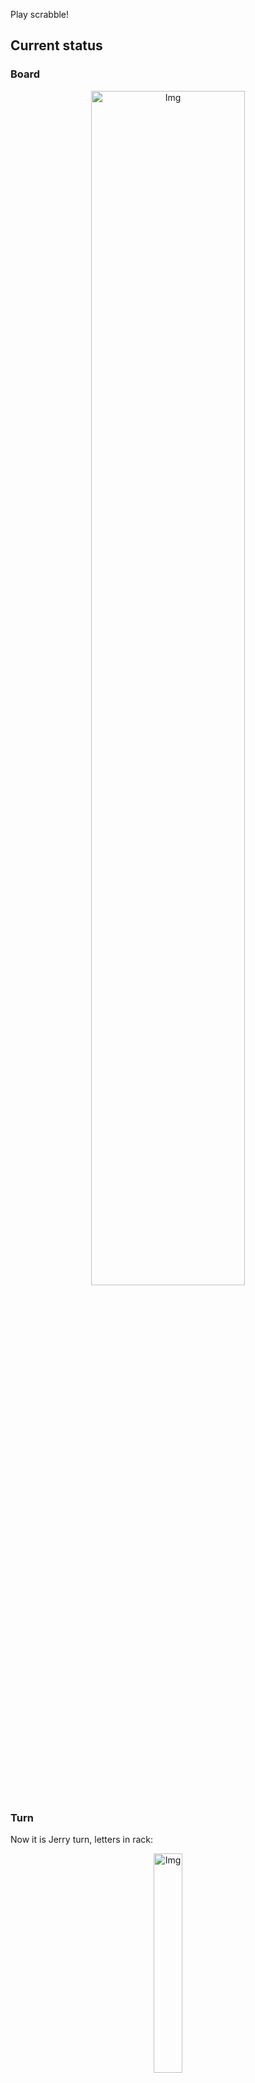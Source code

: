 
Play scrabble!
## Current status
### Board
<p align="center">
<img src="https://raw.githubusercontent.com/radosz99/radosz99/main/board.png" width=70% alt="Img"/>
    </p>
    
### Turn
Now it is Jerry turn, letters in rack:
<p align="center">
<img src="https://raw.githubusercontent.com/radosz99/radosz99/main/rack.png" width=30% alt="Img"/>
</p>

### Game score
| Id | Player name | Points |
  | - | - | - |  
|0 | Tom | 98
|1 | Jerry | 62
## Make the move
Make the move and insert the letters by creating an [issue](https://github.com/radosz99/radosz99/issues/new?title=scrabble%7Cmove%7C7%3AA%3ARIDE&body=Just+push+%27Submit+new+issue%27+or+update+with+your+move.) according to the rules or...

## Possibly best moves  
Are you sure? :smiling_imp: :smiling_imp: :smiling_imp:
<details>
  <summary>Spoiler warning!</summary>
  
  | Id | Move | Issue link | Points |
  | - | - | - | - |  
|1| 7:L:fung | [scrabble&#124;move&#124;7:L:fung](https://github.com/radosz99/radosz99/issues/new?title=scrabble%7Cmove%7C7%3AL%3Afung&body=Just+push+%27Submit+new+issue%27+or+update+with+your+move.) | 36 
|2| 7:L:fang | [scrabble&#124;move&#124;7:L:fang](https://github.com/radosz99/radosz99/issues/new?title=scrabble%7Cmove%7C7%3AL%3Afang&body=Just+push+%27Submit+new+issue%27+or+update+with+your+move.) | 36 
|3| 7:L:fans | [scrabble&#124;move&#124;7:L:fans](https://github.com/radosz99/radosz99/issues/new?title=scrabble%7Cmove%7C7%3AL%3Afans&body=Just+push+%27Submit+new+issue%27+or+update+with+your+move.) | 33 
|4| 7:L:funs | [scrabble&#124;move&#124;7:L:funs](https://github.com/radosz99/radosz99/issues/new?title=scrabble%7Cmove%7C7%3AL%3Afuns&body=Just+push+%27Submit+new+issue%27+or+update+with+your+move.) | 33 
|5| 7:L:cang | [scrabble&#124;move&#124;7:L:cang](https://github.com/radosz99/radosz99/issues/new?title=scrabble%7Cmove%7C7%3AL%3Acang&body=Just+push+%27Submit+new+issue%27+or+update+with+your+move.) | 30 
|6| 7:L:cann | [scrabble&#124;move&#124;7:L:cann](https://github.com/radosz99/radosz99/issues/new?title=scrabble%7Cmove%7C7%3AL%3Acann&body=Just+push+%27Submit+new+issue%27+or+update+with+your+move.) | 27 
|7| 7:L:cans | [scrabble&#124;move&#124;7:L:cans](https://github.com/radosz99/radosz99/issues/new?title=scrabble%7Cmove%7C7%3AL%3Acans&body=Just+push+%27Submit+new+issue%27+or+update+with+your+move.) | 27 
|8| 3:I:unfacts | [scrabble&#124;move&#124;3:I:unfacts](https://github.com/radosz99/radosz99/issues/new?title=scrabble%7Cmove%7C3%3AI%3Aunfacts&body=Just+push+%27Submit+new+issue%27+or+update+with+your+move.) | 26 
|9| O:10:dungs | [scrabble&#124;move&#124;O:10:dungs](https://github.com/radosz99/radosz99/issues/new?title=scrabble%7Cmove%7CO%3A10%3Adungs&body=Just+push+%27Submit+new+issue%27+or+update+with+your+move.) | 24 
|10| O:10:dangs | [scrabble&#124;move&#124;O:10:dangs](https://github.com/radosz99/radosz99/issues/new?title=scrabble%7Cmove%7CO%3A10%3Adangs&body=Just+push+%27Submit+new+issue%27+or+update+with+your+move.) | 24 
</details>
    
## Latest moves

| Id | Type | Move / Letters to replace | Created words / New letters | Date | Points | Player | Who |
| - | - | - | - | - | - | - | - |
|4| INSERT | N:3:thionine | ['THIONINE'] | 11/23/2022, 20:51:11 | 65 | Tom | [radosz99](github.com/radosz99) |
|3| INSERT | 10:J:kynded | ['KYNDED'] | 11/23/2022, 20:50:09 | 30 | Jerry | [radosz99](github.com/radosz99) |
|2| INSERT | 5:E:civils | ['CIVILS'] | 11/23/2022, 20:48:36 | 13 | Tom | [radosz99](github.com/radosz99) |
|1| INSERT | J:5:squawk | ['SQUAWK'] | 11/23/2022, 20:46:34 | 32 | Jerry | [radosz99](github.com/radosz99) |
|0| INSERT | 7:H:jeu | ['JEU'] | 11/23/2022, 20:45:40 | 20 | Tom | [radosz99](github.com/radosz99) |
